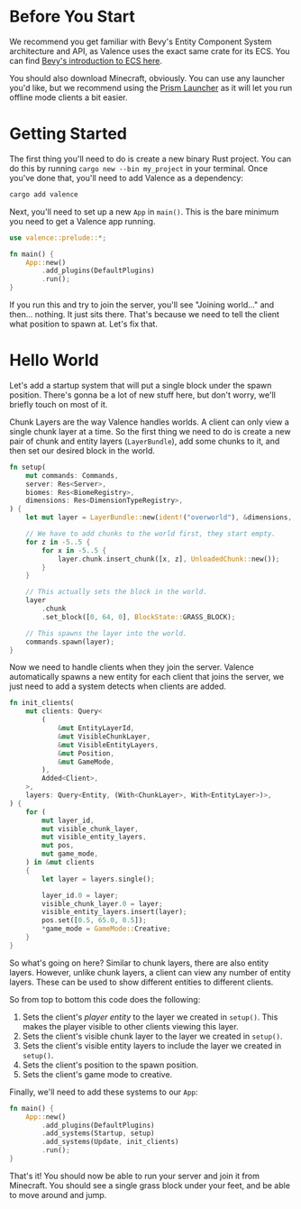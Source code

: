# Before You Start

We recommend you get familiar with Bevy's Entity Component System architecture and API, as Valence uses the exact same crate for its ECS. You can find [Bevy's introduction to ECS here](https://bevyengine.org/learn/book/getting-started/ecs/).

You should also download Minecraft, obviously. You can use any launcher you'd like, but we recommend using the [Prism Launcher](https://prismlauncher.org/) as it will let you run offline mode clients a bit easier.

# Getting Started

The first thing you'll need to do is create a new binary Rust project. You can do this by running `cargo new --bin my_project` in your terminal. Once you've done that, you'll need to add Valence as a dependency:

```bash
cargo add valence
```

Next, you'll need to set up a new `App` in `main()`. This is the bare minimum you need to get a Valence app running.

```rust
use valence::prelude::*;

fn main() {
    App::new()
        .add_plugins(DefaultPlugins)
        .run();
}
```

If you run this and try to join the server, you'll see "Joining world..." and then... nothing. It just sits there. That's because we need to tell the client what position to spawn at. Let's fix that.

# Hello World

Let's add a startup system that will put a single block under the spawn position. There's gonna be a lot of new stuff here, but don't worry, we'll briefly touch on most of it.

Chunk Layers are the way Valence handles worlds. A client can only view a single chunk layer at a time. So the first thing we need to do is create a new pair of chunk and entity layers (`LayerBundle`), add some chunks to it, and then set our desired block in the world.

```rust
fn setup(
    mut commands: Commands,
    server: Res<Server>,
    biomes: Res<BiomeRegistry>,
    dimensions: Res<DimensionTypeRegistry>,
) {
    let mut layer = LayerBundle::new(ident!("overworld"), &dimensions, &biomes, &server);

    // We have to add chunks to the world first, they start empty.
    for z in -5..5 {
        for x in -5..5 {
            layer.chunk.insert_chunk([x, z], UnloadedChunk::new());
        }
    }

    // This actually sets the block in the world.
    layer
        .chunk
        .set_block([0, 64, 0], BlockState::GRASS_BLOCK);

    // This spawns the layer into the world.
    commands.spawn(layer);
}
```

Now we need to handle clients when they join the server. Valence automatically spawns a new entity for each client that joins the server, we just need to add a system detects when clients are added.

```rust
fn init_clients(
    mut clients: Query<
        (
            &mut EntityLayerId,
            &mut VisibleChunkLayer,
            &mut VisibleEntityLayers,
            &mut Position,
            &mut GameMode,
        ),
        Added<Client>,
    >,
    layers: Query<Entity, (With<ChunkLayer>, With<EntityLayer>)>,
) {
    for (
        mut layer_id,
        mut visible_chunk_layer,
        mut visible_entity_layers,
        mut pos,
        mut game_mode,
    ) in &mut clients
    {
        let layer = layers.single();

        layer_id.0 = layer;
        visible_chunk_layer.0 = layer;
        visible_entity_layers.insert(layer);
        pos.set([0.5, 65.0, 0.5]);
        *game_mode = GameMode::Creative;
    }
}
```

So what's going on here? Similar to chunk layers, there are also entity layers. However, unlike chunk layers, a client can view any number of entity layers. These can be used to show different entities to different clients.

So from top to bottom this code does the following:

1. Sets the client's _player entity_ to the layer we created in `setup()`. This makes the player visible to other clients viewing this layer.
2. Sets the client's visible chunk layer to the layer we created in `setup()`.
3. Sets the client's visible entity layers to include the layer we created in `setup()`.
4. Sets the client's position to the spawn position.
5. Sets the client's game mode to creative.

Finally, we'll need to add these systems to our `App`:

```rust
fn main() {
    App::new()
        .add_plugins(DefaultPlugins)
        .add_systems(Startup, setup)
        .add_systems(Update, init_clients)
        .run();
}
```

That's it! You should now be able to run your server and join it from Minecraft. You should see a single grass block under your feet, and be able to move around and jump.
